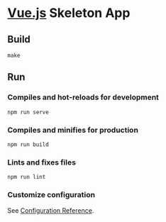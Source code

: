 # [Vue.js](https://v3.vuejs.org/guide/introduction.html) Skeleton App

## Build

```
make
```

## Run

### Compiles and hot-reloads for development
```
npm run serve
```

### Compiles and minifies for production
```
npm run build
```

### Lints and fixes files
```
npm run lint
```

### Customize configuration
See [Configuration Reference](https://cli.vuejs.org/config/).
